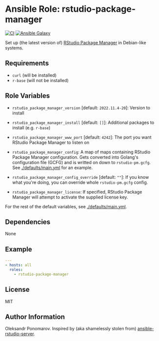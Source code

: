 # Ansible Role: rstudio-package-manager

[![CI](https://github.com/Appsilon/ansible-rstudio-package-manager/workflows/CI/badge.svg)](https://github.com/Appsilon/ansible-rstudio-package-manager/actions/workflows/ci.yml)
[![Ansible Galaxy](https://img.shields.io/badge/ansible--galaxy-appsilon.rstudio_package_manager-blue.svg)](https://galaxy.ansible.com/appsilon/rstudio_package_manager/)

Set up (the latest version of) [RStudio Package Manager](https://www.rstudio.com/products/package-manager/) in Debian-like systems.


## Requirements

* `curl` (will be installed)
* `r-base` (will not be installed)

## Role Variables

* `rstudio_package_manager_version` [default: `2022.11.4-20`]: Version to install
* `rstudio_package_manager_install` [default: `[]`]: Additional packages to install (e.g. `r-base`)
* `rstudio_package_manager_www_port` [default: `4242`]: The port you want RStudio Package Manager to listen on
* `rstudio_package_manager_config`: A map of maps containing RStudio Package
   Manager configuration. Gets converted into Golang's configuration file (GCFG)
   and is writted on down to `rstudio-pm.gcfg`. See
   [./defaults/main.yml](./defaults/main.yml) for an example.
* `rstudio_package_manager_config_override` [default: `""`]: If you know what you're doing, you can override whole `rstudio-pm.gcfg` config.

* `rstudio_package_manager_license`: If specified, RStudio Package Manager will attempt to activate the supplied license key.

For the rest of the default variables, see
[./defaults/main.yml](./defaults/main.yml).

## Dependencies

None

## Example

```yaml
---
- hosts: all
  roles:
    - rstudio-package-manager
```

## License

MIT

## Author Information

Oleksandr Ponomarov. Inspired by (aka shamelessly stolen from) [ansible-rstudio-server](https://github.com/Oefenweb/ansible-rstudio-server).
